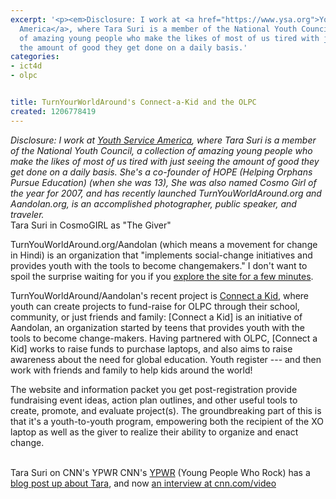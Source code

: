 ```yaml
---
excerpt: '<p><em>Disclosure: I work at <a href="https://www.ysa.org">Youth Service
  America</a>, where Tara Suri is a member of the National Youth Council</a>, a collection
  of amazing young people who make the likes of most of us tired with just seeing
  the amount of good they get done on a daily basis.'
categories:
- ict4d
- olpc


title: TurnYourWorldAround's Connect-a-Kid and the OLPC
created: 1206778419
---
```

<p><em>Disclosure: I work at <a href="https://www.ysa.org">Youth Service America</a>, where Tara Suri is a member of the National Youth Council</a>, a collection of amazing young people who make the likes of most of us tired with just seeing the amount of good they get done on a daily basis.   She's a co-founder of HOPE (Helping Orphans Pursue Education)  (when she was 13),  She was also named Cosmo Girl of the year for 2007, and has recently launched TurnYouWorldAround.org and Aandolan.org, is an accomplished photographer, public speaker, and traveler.</em><a href="https://www.aandolan.org/node/220" target="_blank"></a><br />Tara Suri in CosmoGIRL as "The Giver"</p>

<p>TurnYouWorldAround.org/Aandolan (which means a movement for change in Hindi) is an organization that "implements social-change initiatives and provides youth with the tools to become changemakers."  I don't want to spoil the surprise waiting for you if you <a href="https://www.aandolan.org/node/218">explore the site for a few minutes</a>.</p>

<p>TurnYouWorldAround/Aandolan's recent project is <a href="https://turnyourworldaround.org/connectakid" target="_blank">Connect a Kid</a>, where youth can create projects to fund-raise for OLPC through their school, community, or just friends and family: [Connect a Kid] is an initiative of Aandolan, an organization started by teens that provides youth with the tools to become change-makers. Having partnered with OLPC, [Connect a Kid] works to raise funds to purchase laptops, and also aims to raise awareness about the need for global education. Youth register --- and then work with friends and family to help kids around the world!</p>

<p>The website and information packet you get post-registration provide fundraising event ideas, action plan outlines, and other useful tools to create, promote, and evaluate project(s).  The groundbreaking part of this is that it's a youth-to-youth program, empowering both the recipient of the XO laptop as well as the giver to realize their ability to organize and enact change.</p>

<a href="https://www.cnn.com/video/#/video/living/2008/03/28/ypwr.tara.suri.cnn" target="_blank"></a><br />Tara Suri on CNN's YPWR
CNN's <a href="https://www.cnn.com/exchange/blogs/ypwr/" target="_blank">YPWR</a> (Young People Who Rock) has a <a href="https://ypwr.blogs.cnn.com/2008/03/23/tara-suri/" target="_new">blog post up about Tara</a>, and now <a href="https://www.cnn.com/video/#/video/living/2008/03/28/ypwr.tara.suri.cnn" target="_blank">an interview at cnn.com/video</a>
